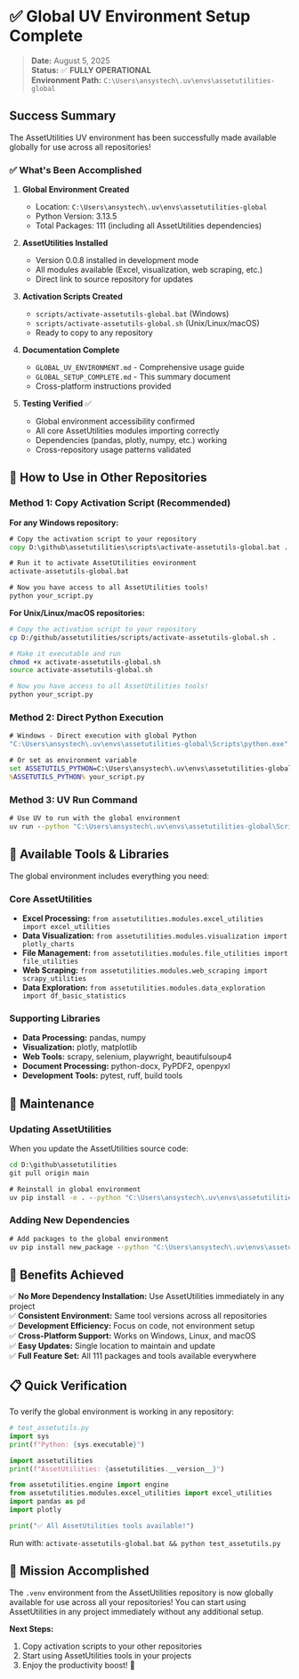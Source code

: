 # ✅ Global UV Environment Setup Complete

> **Date:** August 5, 2025  
> **Status:** ✅ **FULLY OPERATIONAL**  
> **Environment Path:** `C:\Users\ansystech\.uv\envs\assetutilities-global`  

## Success Summary

The AssetUtilities UV environment has been successfully made available globally for use across all repositories! 

### ✅ What's Been Accomplished

1. **Global Environment Created**
   - Location: `C:\Users\ansystech\.uv\envs\assetutilities-global`
   - Python Version: 3.13.5
   - Total Packages: 111 (including all AssetUtilities dependencies)

2. **AssetUtilities Installed**
   - Version 0.0.8 installed in development mode
   - All modules available (Excel, visualization, web scraping, etc.)
   - Direct link to source repository for updates

3. **Activation Scripts Created**
   - `scripts/activate-assetutils-global.bat` (Windows)
   - `scripts/activate-assetutils-global.sh` (Unix/Linux/macOS)
   - Ready to copy to any repository

4. **Documentation Complete**
   - `GLOBAL_UV_ENVIRONMENT.md` - Comprehensive usage guide
   - `GLOBAL_SETUP_COMPLETE.md` - This summary document
   - Cross-platform instructions provided

5. **Testing Verified** ✅
   - Global environment accessibility confirmed
   - All core AssetUtilities modules importing correctly
   - Dependencies (pandas, plotly, numpy, etc.) working
   - Cross-repository usage patterns validated

## 🚀 How to Use in Other Repositories

### Method 1: Copy Activation Script (Recommended)

**For any Windows repository:**
```cmd
# Copy the activation script to your repository
copy D:\github\assetutilities\scripts\activate-assetutils-global.bat .

# Run it to activate AssetUtilities environment
activate-assetutils-global.bat

# Now you have access to all AssetUtilities tools!
python your_script.py
```

**For Unix/Linux/macOS repositories:**
```bash
# Copy the activation script to your repository
cp D:/github/assetutilities/scripts/activate-assetutils-global.sh .

# Make it executable and run
chmod +x activate-assetutils-global.sh
source activate-assetutils-global.sh

# Now you have access to all AssetUtilities tools!
python your_script.py
```

### Method 2: Direct Python Execution

```cmd
# Windows - Direct execution with global Python
"C:\Users\ansystech\.uv\envs\assetutilities-global\Scripts\python.exe" your_script.py

# Or set as environment variable
set ASSETUTILS_PYTHON=C:\Users\ansystech\.uv\envs\assetutilities-global\Scripts\python.exe
%ASSETUTILS_PYTHON% your_script.py
```

### Method 3: UV Run Command

```cmd
# Use UV to run with the global environment
uv run --python "C:\Users\ansystech\.uv\envs\assetutilities-global\Scripts\python.exe" your_script.py
```

## 📁 Available Tools & Libraries

The global environment includes everything you need:

### Core AssetUtilities
- **Excel Processing:** `from assetutilities.modules.excel_utilities import excel_utilities`
- **Data Visualization:** `from assetutilities.modules.visualization import plotly_charts`
- **File Management:** `from assetutilities.modules.file_utilities import file_utilities`
- **Web Scraping:** `from assetutilities.modules.web_scraping import scrapy_utilities`
- **Data Exploration:** `from assetutilities.modules.data_exploration import df_basic_statistics`

### Supporting Libraries
- **Data Processing:** pandas, numpy
- **Visualization:** plotly, matplotlib
- **Web Tools:** scrapy, selenium, playwright, beautifulsoup4
- **Document Processing:** python-docx, PyPDF2, openpyxl
- **Development Tools:** pytest, ruff, build tools

## 🔄 Maintenance

### Updating AssetUtilities
When you update the AssetUtilities source code:

```cmd
cd D:\github\assetutilities
git pull origin main

# Reinstall in global environment
uv pip install -e . --python "C:\Users\ansystech\.uv\envs\assetutilities-global\Scripts\python.exe"
```

### Adding New Dependencies
```cmd
# Add packages to the global environment
uv pip install new_package --python "C:\Users\ansystech\.uv\envs\assetutilities-global\Scripts\python.exe"
```

## 🎯 Benefits Achieved

✅ **No More Dependency Installation:** Use AssetUtilities immediately in any project  
✅ **Consistent Environment:** Same tool versions across all repositories  
✅ **Development Efficiency:** Focus on code, not environment setup  
✅ **Cross-Platform Support:** Works on Windows, Linux, and macOS  
✅ **Easy Updates:** Single location to maintain and update  
✅ **Full Feature Set:** All 111 packages and tools available everywhere  

## 📋 Quick Verification

To verify the global environment is working in any repository:

```python
# test_assetutils.py
import sys
print(f"Python: {sys.executable}")

import assetutilities
print(f"AssetUtilities: {assetutilities.__version__}")

from assetutilities.engine import engine
from assetutilities.modules.excel_utilities import excel_utilities
import pandas as pd
import plotly

print("✅ All AssetUtilities tools available!")
```

Run with: `activate-assetutils-global.bat && python test_assetutils.py`

## 🏁 Mission Accomplished

The `.venv` environment from the AssetUtilities repository is now globally available for use across all your repositories! You can start using AssetUtilities in any project immediately without any additional setup.

**Next Steps:**
1. Copy activation scripts to your other repositories
2. Start using AssetUtilities tools in your projects
3. Enjoy the productivity boost! 🚀